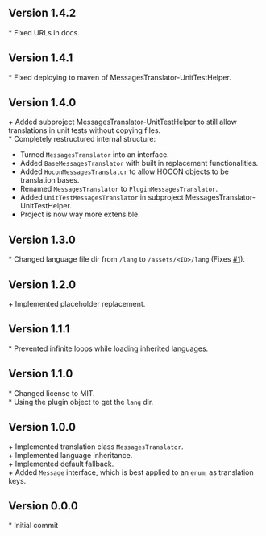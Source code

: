 Version 1.4.2
------------

\* Fixed URLs in docs.  


Version 1.4.1
-------------

\* Fixed deploying to maven of MessagesTranslator-UnitTestHelper.  


Version 1.4.0
-------------

\+ Added subproject MessagesTranslator-UnitTestHelper to still allow translations in unit tests without copying files.  
\* Completely restructured internal structure:
  - Turned `MessagesTranslator` into an interface.
  - Added `BaseMessagesTranslator` with built in replacement functionalities.
  - Added `HoconMessagesTranslator` to allow HOCON objects to be translation bases.
  - Renamed `MessagesTranslator` to `PluginMessagesTranslator`.
  - Added `UnitTestMessagesTranslator` in subproject MessagesTranslator-UnitTestHelper.
  - Project is now way more extensible.


Version 1.3.0
-------------

\* Changed language file dir from `/lang` to `/assets/<ID>/lang` (Fixes [#1](https://github.com/AuraDevelopmentTeam/MessagesTranslator/issues/1)).  


Version 1.2.0
-------------

\+ Implemented placeholder replacement.  


Version 1.1.1
-------------

\* Prevented infinite loops while loading inherited languages.  


Version 1.1.0
-------------

\* Changed license to MIT.  
\* Using the plugin object to get the `lang` dir.  


Version 1.0.0
-------------

\+ Implemented translation class `MessagesTranslator`.  
\+ Implemented language inheritance.  
\+ Implemented default fallback.  
\+ Added `Message` interface, which is best applied to an `enum`, as translation keys.  


Version 0.0.0
-------------

\* Initial commit  

